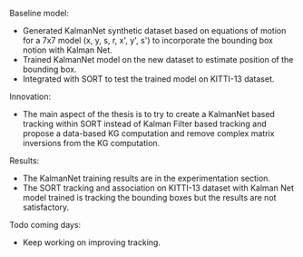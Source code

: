 Baseline model:
- Generated KalmanNet synthetic dataset based on equations of motion for a 7x7 model (x, y, s, r, x', y', s') to incorporate the bounding box notion with Kalman Net.
- Trained KalmanNet model on the new dataset to estimate position of the bounding box.
- Integrated with SORT to test the trained model on KITTI-13 dataset.

Innovation:
- The main aspect of the thesis is to try to create a KalmanNet based tracking within SORT instead of Kalman Filter based tracking and propose a data-based KG computation and remove  complex matrix inversions from the KG computation.

Results:
- The KalmanNet training results are in the experimentation section.
- The SORT tracking and association on KITTI-13 dataset with Kalman Net model trained is tracking the bounding boxes but the results are not satisfactory.

Todo coming days:
- Keep working on improving tracking.